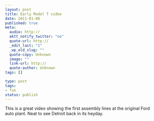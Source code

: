 ```yaml
---
layout: post
title: Early Model T video
date: 2011-01-08
published: true
meta:
  audio: http://
  aktt_notify_twitter: "no"
  quote-url: http://
  _edit_last: "1"
  _wp_old_slug: ""
  quote-copy: Unknown
  image: ""
  link-url: http://
  quote-author: Unknown
tags: []

type: post
tags:
- fun
status: publish
---
```

This is a great video showing the first assembly lines at the original Ford auto plant.  Neat to see Detroit back in its heyday.

<object height="400" classid="clsid:d27cdb6e-ae6d-11cf-96b8-444553540000" codebase="http://download.macromedia.com/pub/shockwave/cabs/flash/swflash.cab#version=6,0,40,0" width="500"><param name="allowFullScreen" value="true" /><param name="allowscriptaccess" value="always" /><param name="src" value="http://www.youtube.com/v/S4KrIMZpwCY?fs=1&amp;hl=en_US" /><param name="allowfullscreen" value="true" /><embed allowfullscreen="true" src="http://www.youtube.com/v/S4KrIMZpwCY?fs=1&amp;hl=en_US" allowscriptaccess="always" type="application/x-shockwave-flash" height="400" width="500"></embed></object>
